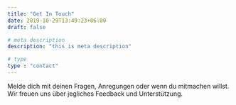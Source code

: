```yaml
---
title: "Get In Touch"
date: 2019-10-29T13:49:23+06:00
draft: false

# meta description
description: "this is meta description"

# type
type : "contact"
---
```


Melde dich mit deinen Fragen, Anregungen oder wenn du mitmachen willst. Wir freuen uns über jegliches Feedback und Unterstützung.